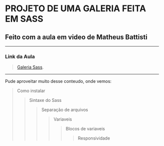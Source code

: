 # PROJETO DE UMA GALERIA FEITA EM SASS
## Feito com a aula em video de Matheus Battisti
---
### Link da Aula
> [Galeria Sass](https://www.youtube.com/watch?v=Wo5t3uUV8n4&t=600s).

---

Pude aproveitar muito desse conteudo, onde vemos:

> Como instalar
>> Sintaxe do Sass
>>> Separação de arquivos
>>>> Variaveis
>>>>> Blocos de variaveis
>>>>>> Responsividade
